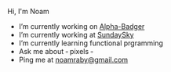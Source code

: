 Hi, I'm Noam

- I’m currently working on [Alpha-Badger](https://github.com/NoamRa/alpha-badger)
- I’m currently working at [SundaySky](https://sundaysky.com)
- I’m currently learning functional prgramming
- Ask me about ▫ pixels ▫
- Ping me at noamraby@gmail.com
